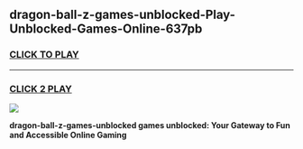 
## dragon-ball-z-games-unblocked-Play-Unblocked-Games-Online-637pb
<h3>
<a href="https://premium76.site?title=dragon-ball-z-games-unblocked&ref=25A">CLICK TO PLAY</a></h3>
<hr>

<h3>
<a href="https://premium76.site?title=dragon-ball-z-games-unblocked&ref=25A">CLICK 2 PLAY</a>
  
</h3>

<a href="https://premium76.site?title=dragon-ball-z-games-unblocked&ref=25A"><img src="https://clearcache.store/games.png"></a>


**dragon-ball-z-games-unblocked games unblocked: Your Gateway to Fun and Accessible Online Gaming**
